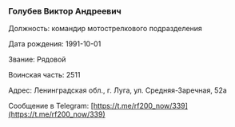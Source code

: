 ### Голубев Виктор Андреевич

Должность: командир мотострелкового подразделения

Дата рождения: 1991-10-01

Звание: Рядовой

Воинская часть: 2511

Адрес: Ленинградская обл., г. Луга, ул. Средняя-Заречная, 52а

Сообщение в Telegram: [https://t.me/rf200_now/339](https://t.me/rf200_now/339)
